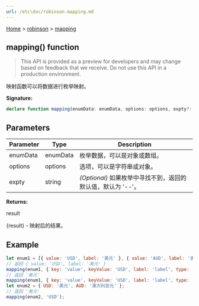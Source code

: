 ```yaml
---
url: /etc\doc/robinson.mapping.md
---
```

[Home](./index.md) > [robinson](./robinson.md) > [mapping](./robinson.mapping.md)

## mapping() function

> This API is provided as a preview for developers and may change based on feedback that we receive. Do not use this API in a production environment.

映射函数可以将数据进行枚举映射。

**Signature:**

```typescript
declare function mapping(enumData: enumData, options: options, expty?: string): result;
```

## Parameters

|  Parameter | Type | Description |
|  --- | --- | --- |
|  enumData | enumData | 枚举数据，可以是对象或数组。 |
|  options | options | 选项，可以是字符串或对象。 |
|  expty | string | *(Optional)* 如果枚举中寻找不到，返回的默认值，默认为 '--'。 |

**Returns:**

result

{result} - 映射后的结果。

## Example

```JavaScript
let enum1 = [{ value: 'USD', label: '美元' }, { value: 'AUD', label: '澳大利亚元' }];
// 返回 { value: 'USD', label: '美元' }
mapping(enum1, { key: 'value', keyValue: 'USD', label: 'label', type: 'object' });
// 返回 '美元'
mapping(enum1, { key: 'value', keyValue: 'USD', label: 'label', type: 'value' });
let enum2 = { USD: '美元', AUD: '澳大利亚元' };
// 返回 '美元'
mapping(enum2, 'USD');
```
